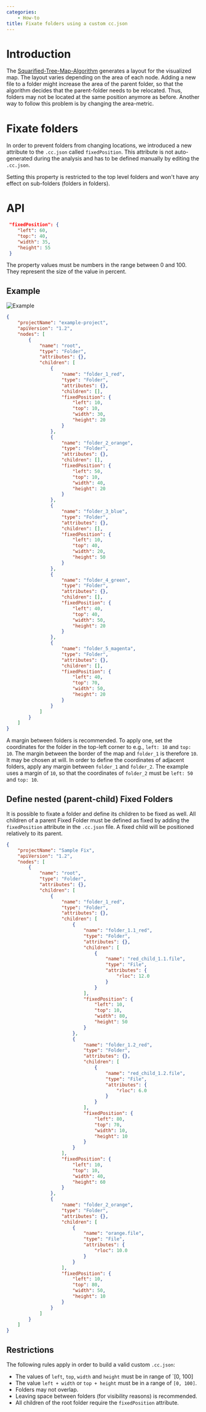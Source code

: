 ```yaml
---
categories:
    - How-to
title: Fixate folders using a custom cc.json
---
```


# Introduction

The [Squarified-Tree-Map-Algorithm](https://www.win.tue.nl/~vanwijk/stm.pdf) generates a layout for the visualized map.
The layout varies depending on the area of each node. Adding a new file to a folder might increase the area of the parent folder,
so that the algorithm decides that the parent-folder needs to be relocated. Thus, folders may not be located at the same position anymore as before.
Another way to follow this problem is by changing the area-metric.

# Fixate folders

In order to prevent folders from changing locations, we introduced a new attribute to the `.cc.json` called `fixedPosition`.
This attribute is not auto-generated during the analysis and has to be defined manually by editing the `.cc.json`.

Setting this property is restricted to the top level folders and won't have any effect on sub-folders (folders in folders).

# API

```json
 "fixedPosition": {
    "left": 60,
    "top:": 40,
    "width": 35,
    "height": 55
 }
```

The property values must be numbers in the range between 0 and 100. They represent the size of the value in percent.

## Example

![Example]({{site.baseurl}}/assets/images/posts/how-to/fixate-folders/fixated-folder-example.jpg)

```json
{
	"projectName": "example-project",
	"apiVersion": "1.2",
	"nodes": [
		{
			"name": "root",
			"type": "Folder",
			"attributes": {},
			"children": [
				{
					"name": "folder_1_red",
					"type": "Folder",
					"attributes": {},
					"children": [],
					"fixedPosition": {
						"left": 10,
						"top": 10,
						"width": 30,
						"height": 20
					}
				},
				{
					"name": "folder_2_orange",
					"type": "Folder",
					"attributes": {},
					"children": [],
					"fixedPosition": {
						"left": 50,
						"top": 10,
						"width": 40,
						"height": 20
					}
				},
				{
					"name": "folder_3_blue",
					"type": "Folder",
					"attributes": {},
					"children": [],
					"fixedPosition": {
						"left": 10,
						"top": 40,
						"width": 20,
						"height": 50
					}
				},
				{
					"name": "folder_4_green",
					"type": "Folder",
					"attributes": {},
					"children": [],
					"fixedPosition": {
						"left": 40,
						"top": 40,
						"width": 50,
						"height": 20
					}
				},
				{
					"name": "folder_5_magenta",
					"type": "Folder",
					"attributes": {},
					"children": [],
					"fixedPosition": {
						"left": 40,
						"top": 70,
						"width": 50,
						"height": 20
					}
				}
			]
		}
	]
}
```

A margin between folders is recommended. To apply one, set the coordinates for the folder in the top-left corner
to e.g., `left: 10` and `top: 10`. The margin between the border of the map and `folder_1` is therefore `10`. It may be chosen at will.
In order to define the coordinates of adjacent folders, apply any margin between `folder_1` and `folder_2`.
The example uses a margin of `10`, so that the coordinates of `folder_2` must be `left: 50` and `top: 10`.

## Define nested (parent-child) Fixed Folders

It is possible to fixate a folder and define its children to be fixed as well.
All children of a parent Fixed Folder must be defined as fixed by adding the `fixedPosition` attribute in the `.cc.json` file.
A fixed child will be positioned relatively to its parent.

```json
{
	"projectName": "Sample Fix",
	"apiVersion": "1.2",
	"nodes": [
		{
			"name": "root",
			"type": "Folder",
			"attributes": {},
			"children": [
				{
					"name": "folder_1_red",
					"type": "Folder",
					"attributes": {},
					"children": [
						{
							"name": "folder_1.1_red",
							"type": "Folder",
							"attributes": {},
							"children": [
								{
									"name": "red_child_1.1.file",
									"type": "File",
									"attributes": {
										"rloc": 12.0
									}
								}
							],
							"fixedPosition": {
								"left": 10,
								"top": 10,
								"width": 80,
								"height": 50
							}
						},
						{
							"name": "folder_1.2_red",
							"type": "Folder",
							"attributes": {},
							"children": [
								{
									"name": "red_child_1.2.file",
									"type": "File",
									"attributes": {
										"rloc": 6.0
									}
								}
							],
							"fixedPosition": {
								"left": 80,
								"top": 70,
								"width": 10,
								"height": 10
							}
						}
					],
					"fixedPosition": {
						"left": 10,
						"top": 10,
						"width": 40,
						"height": 60
					}
				},
				{
					"name": "folder_2_orange",
					"type": "Folder",
					"attributes": {},
					"children": [
						{
							"name": "orange.file",
							"type": "File",
							"attributes": {
								"rloc": 10.0
							}
						}
					],
					"fixedPosition": {
						"left": 10,
						"top": 80,
						"width": 50,
						"height": 10
					}
				}
			]
		}
	]
}
```

## Restrictions

The following rules apply in order to build a valid custom `.cc.json`:

-   The values of `left`, `top`, `width` and `height` must be in range of `[0, 100]
-   The value `left + width` or `top + height` must be in a range of `[0, 100]`.
-   Folders may not overlap.
-   Leaving space between folders (for visibility reasons) is recommended.
-   All children of the root folder require the `fixedPosition` attribute.
